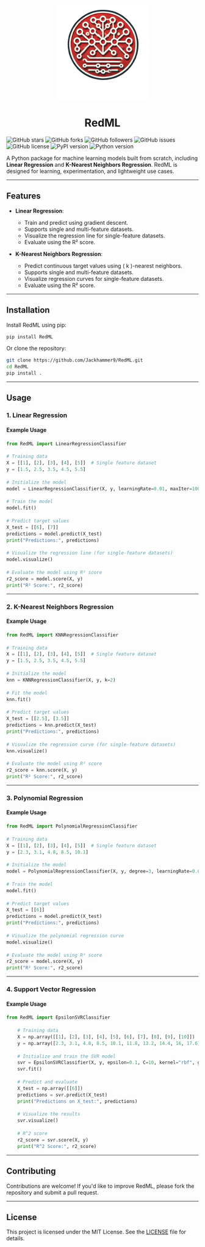 <p align="center">
  <img src= "https://raw.githubusercontent.com/Jackhammer9/RedML/main/images/logo.png" height=250px width=250px>
</p>

<h1 align="center">RedML</h1>

![GitHub stars](https://img.shields.io/github/stars/Jackhammer9/RedML?style=for-the-badge)
![GitHub forks](https://img.shields.io/github/forks/Jackhammer9/RedML?style=for-the-badge)
![GitHub followers](https://img.shields.io/github/followers/Jackhammer9?style=for-the-badge)
![GitHub issues](https://img.shields.io/github/issues/Jackhammer9/RedML?style=for-the-badge)
![GitHub license](https://img.shields.io/github/license/Jackhammer9/RedML?style=for-the-badge)
![PyPI version](https://img.shields.io/pypi/v/RedML?style=for-the-badge)
![Python version](https://img.shields.io/badge/python-3.6%2B-blue?style=for-the-badge)


A Python package for machine learning models built from scratch, including **Linear Regression** and **K-Nearest Neighbors Regression**. RedML is designed for learning, experimentation, and lightweight use cases.

---

## **Features**

- **Linear Regression**:
  - Train and predict using gradient descent.
  - Supports single and multi-feature datasets.
  - Visualize the regression line for single-feature datasets.
  - Evaluate using the R² score.

- **K-Nearest Neighbors Regression**:
  - Predict continuous target values using \( k \)-nearest neighbors.
  - Supports single and multi-feature datasets.
  - Visualize regression curves for single-feature datasets.
  - Evaluate using the R² score.

---

## **Installation**

Install RedML using pip:

```bash
pip install RedML
```

Or clone the repository:

```bash
git clone https://github.com/Jackhammer9/RedML.git
cd RedML
pip install .
```

---

## **Usage**

### **1. Linear Regression**

#### **Example Usage**
```python
from RedML import LinearRegressionClassifier

# Training data
X = [[1], [2], [3], [4], [5]]  # Single feature dataset
y = [1.5, 2.5, 3.5, 4.5, 5.5]

# Initialize the model
model = LinearRegressionClassifier(X, y, learningRate=0.01, maxIter=1000)

# Train the model
model.fit()

# Predict target values
X_test = [[6], [7]]
predictions = model.predict(X_test)
print("Predictions:", predictions)

# Visualize the regression line (for single-feature datasets)
model.visualize()

# Evaluate the model using R² score
r2_score = model.score(X, y)
print("R² Score:", r2_score)
```

---

### **2. K-Nearest Neighbors Regression**

#### **Example Usage**
```python
from RedML import KNNRegressionClassifier

# Training data
X = [[1], [2], [3], [4], [5]]  # Single feature dataset
y = [1.5, 2.5, 3.5, 4.5, 5.5]

# Initialize the model
knn = KNNRegressionClassifier(X, y, k=2)

# Fit the model
knn.fit()

# Predict target values
X_test = [[2.5], [3.5]]
predictions = knn.predict(X_test)
print("Predictions:", predictions)

# Visualize the regression curve (for single-feature datasets)
knn.visualize()

# Evaluate the model using R² score
r2_score = knn.score(X, y)
print("R² Score:", r2_score)
```

---

### **3. Polynomial Regression**

#### **Example Usage**
```python
from RedML import PolynomialRegressionClassifier

# Training data
X = [[1], [2], [3], [4], [5]]  # Single feature dataset
y = [2.3, 3.1, 4.8, 8.5, 10.1]

# Initialize the model
model = PolynomialRegressionClassifier(X, y, degree=3, learningRate=0.0001, maxIter=3000)

# Train the model
model.fit()

# Predict target values
X_test = [[6]]
predictions = model.predict(X_test)
print("Predictions:", predictions)

# Visualize the polynomial regression curve
model.visualize()

# Evaluate the model using R² score
r2_score = model.score(X, y)
print("R² Score:", r2_score)
```
---

### **4. Support Vector Regression**

#### **Example Usage**
```python
from RedML import EpsilonSVRClassifier

    # Training data
    X = np.array([[1], [2], [3], [4], [5], [6], [7], [8], [9], [10]])
    y = np.array([2.3, 3.1, 4.8, 8.5, 10.1, 11.8, 13.2, 14.4, 16, 17.6])

    # Initialize and train the SVR model
    svr = EpsilonSVRClassifier(X, y, epsilon=0.1, C=10, kernel="rbf", gamma=0.5)
    svr.fit()

    # Predict and evaluate
    X_test = np.array([[6]])
    predictions = svr.predict(X_test)
    print("Predictions on X_test:", predictions)

    # Visualize the results
    svr.visualize()

    # R^2 score
    r2_score = svr.score(X, y)
    print("R^2 Score:", r2_score)
```
---

## **Contributing**

Contributions are welcome! If you'd like to improve RedML, please fork the repository and submit a pull request.

---

## **License**

This project is licensed under the MIT License. See the [LICENSE](LICENSE) file for details.
